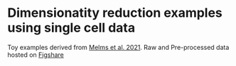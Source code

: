 # Dimensionatity reduction examples using single cell data
Toy examples derived from [Melms et al. 2021](https://www.nature.com/articles/s41586-021-03569-1). Raw and Pre-processed data hosted on [Figshare](https://figshare.com/account/projects/151215/articles/21641510)
